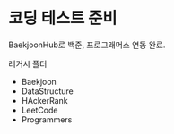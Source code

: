 # 코딩 테스트 준비

BaekjoonHub로 백준, 프로그래머스 연동 완료.

레거시 폴더
  - Baekjoon
  - DataStructure
  - HAckerRank
  - LeetCode
  - Programmers
